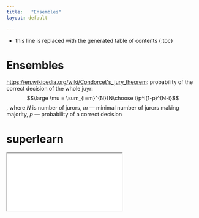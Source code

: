 ```yaml
---
title:   "Ensembles"
layout: default

---
```


* this line is replaced with the generated table of contents
{:toc}

# Ensembles

<https://en.wikipedia.org/wiki/Condorcet's_jury_theorem>: probability of the correct decision of the whole juyr: $$\large \mu = \sum_{i=m}^{N}{N\choose i}p^i(1-p)^{N-i}$$, where $N$ is number of jurors, $m$ — minimal number of jurors making majority, $p$ — probability of a correct decision



# superlearn

<iframe class="autoresize nodisplay superlearn-iframe" src="{{ site.superlearn_url }}/ht/asdf2?deckname=ml -- ensembles">
    <p>Your browser does not support iframes.</p>
</iframe>

